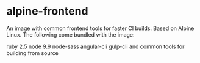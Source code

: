 # alpine-frontend

An image with common frontend tools for faster CI builds. Based on Alpine Linux.
The following come bundled with the image:

ruby 2.5
node 9.9
node-sass
angular-cli
gulp-cli
and common tools for building from source